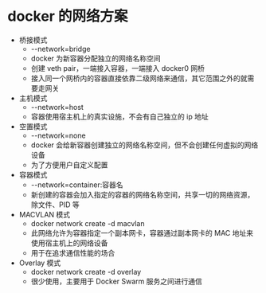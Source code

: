 # docker 的网络方案

- 桥接模式
  - --network=bridge
  - docker 为新容器分配独立的网络名称空间
  - 创建 veth pair，一端接入容器，一端接入 docker0 网桥
  - 接入同一个网桥内的容器直接依靠二级网络来通信，其它范围之外的就需要走网关
- 主机模式
  - --network=host
  - 容器使用宿主机上的真实设施，不会有自己独立的 ip 地址
- 空置模式
  - --network=none
  - docker 会给新容器创建独立的网络名称空间，但不会创建任何虚拟的网络设备
  - 为了方便用户自定义配置
- 容器模式
  - --network=container:容器名
  - 新创建的容器会加入指定的容器的网络名称空间，共享一切的网络资源，除文件、PID 等
- MACVLAN 模式
  - docker network create -d macvlan
  - 此网络允许为容器指定一个副本网卡，容器通过副本网卡的 MAC 地址来使用宿主机上的网络设备
  - 用于在追求通信性能的场合
- Overlay 模式
  - docker network create -d overlay
  - 很少使用，主要用于 Docker Swarm 服务之间进行通信